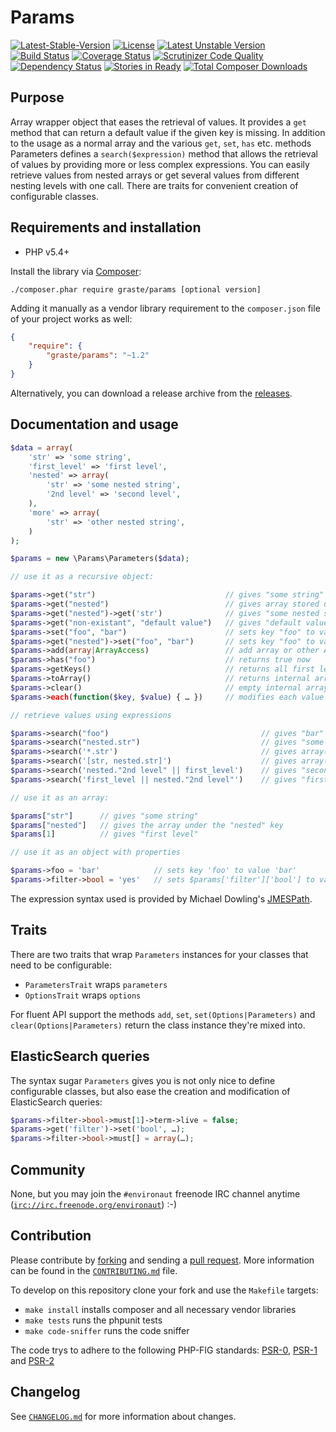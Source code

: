 # Params

[![Latest-Stable-Version](https://poser.pugx.org/graste/params/v/stable.svg)][1]
[![License](https://poser.pugx.org/graste/params/license.svg)][14]
[![Latest Unstable Version](https://poser.pugx.org/graste/params/v/unstable.svg)][1]
[![Build Status](https://secure.travis-ci.org/graste/params.png)][2]
[![Coverage Status](https://coveralls.io/repos/graste/params/badge.png)][3]
[![Scrutinizer Code Quality](https://scrutinizer-ci.com/g/graste/params/badges/quality-score.png?b=master)][5]
[![Dependency Status](https://www.versioneye.com/user/projects/53aefa3b404aa6df8c000082/badge.svg)][4]
[![Stories in Ready](https://badge.waffle.io/graste/params.png?label=ready&title=Ready)](https://waffle.io/graste/params)
[![Total Composer Downloads](https://poser.pugx.org/graste/params/d/total.png)][1]

## Purpose

Array wrapper object that eases the retrieval of values. It provides a `get`
method that can return a default value if the given key is missing. In addition
to the usage as a normal array and the various `get`, `set`, `has` etc. methods
Parameters defines a `search($expression)` method that allows the retrieval of
values by providing more or less complex expressions. You can easily retrieve
values from nested arrays or get several values from different nesting levels
with one call. There are traits for convenient creation of configurable classes.

## Requirements and installation

- PHP v5.4+

Install the library via [Composer][10]:

```./composer.phar require graste/params [optional version]```

Adding it manually as a vendor library requirement to the `composer.json` file
of your project works as well:

```json
{
    "require": {
        "graste/params": "~1.2"
    }
}
```

Alternatively, you can download a release archive from the [releases][9].

## Documentation and usage

```php
$data = array(
    'str' => 'some string',
    'first_level' => 'first level',
    'nested' => array(
        'str' => 'some nested string',
        '2nd level' => 'second level',
    ),
    'more' => array(
        'str' => 'other nested string',
    )
);

$params = new \Params\Parameters($data);

// use it as a recursive object:

$params->get("str")                             // gives "some string"
$params->get("nested")                          // gives array stored under "nested" key
$params->get("nested")->get('str')              // gives "some nested string"
$params->get("non-existant", "default value")   // gives "default value" as given key is non existant
$params->set("foo", "bar")                      // sets key "foo" to value "bar"
$params->get("nested")->set("foo", "bar")       // sets key "foo" to value "bar" on the "nested" array
$params->add(array|ArrayAccess)                 // add array or other ArrayAccess implementing object to current instance
$params->has("foo")                             // returns true now
$params->getKeys()                              // returns all first level keys
$params->toArray()                              // returns internal array
$params->clear()                                // empty internal array
$params->each(function($key, $value) { … })     // modifies each value to the value returned by the callback

// retrieve values using expressions

$params->search("foo")                                  // gives "bar"
$params->search("nested.str")                           // gives "some nested string"
$params->search('*.str')                                // gives array("some nested string", "other nested string")
$params->search('[str, nested.str]')                    // gives array("some string", "some nested string")
$params->search('nested."2nd level" || first_level')    // gives "second level" as that key exists; other expression not evaluated
$params->search('first_level || nested."2nd level"')    // gives "first level" as that key exists; other expression not evaluated

// use it as an array:

$params["str"]      // gives "some string"
$params["nested"]   // gives the array under the "nested" key
$params[1]          // gives "first level"

// use it as an object with properties

$params->foo = 'bar'            // sets key 'foo' to value 'bar'
$params->filter->bool = 'yes'   // sets $params['filter']['bool'] to value 'yes'
```

The expression syntax used is provided by Michael Dowling's [JMESPath][11].

## Traits

There are two traits that wrap `Parameters` instances for your classes that
need to be configurable:

- `ParametersTrait` wraps `parameters`
- `OptionsTrait` wraps `options`

For fluent API support the methods `add`, `set`, `set(Options|Parameters)` and
`clear(Options|Parameters)` return the class instance they're mixed into.

## ElasticSearch queries

The syntax sugar `Parameters` gives you is not only nice to define configurable
classes, but also ease the creation and modification of ElasticSearch queries:

```php
$params->filter->bool->must[1]->term->live = false;
$params->get('filter')->set('bool', …);
$params->filter->bool->must[] = array(…);
```

## Community

None, but you may join the `#environaut` freenode IRC channel anytime
([`irc://irc.freenode.org/environaut`](irc://irc.freenode.org/environaut)) :-)

## Contribution

Please contribute by [forking][12] and sending a [pull request][13]. More
information can be found in the [`CONTRIBUTING.md`](CONTRIBUTING.md) file.

To develop on this repository clone your fork and use the `Makefile` targets:

- `make install` installs composer and all necessary vendor libraries
- `make tests` runs the phpunit tests
- `make code-sniffer` runs the code sniffer

The code trys to adhere to the following PHP-FIG standards: [PSR-0][6],
[PSR-1][7] and [PSR-2][8]

## Changelog

See [`CHANGELOG.md`](CHANGELOG.md) for more information about changes.


[1]: https://packagist.org/packages/graste/params "graste/params on packagist"
[2]: http://travis-ci.org/graste/params "graste/params on travis-ci"
[3]: https://coveralls.io/r/graste/params "graste/params on coveralls"
[4]: https://www.versioneye.com/user/projects/53aefa3b404aa6df8c000082 "graste/params on versioneye"
[5]: https://scrutinizer-ci.com/g/graste/params/?branch=master "graste/params on scrutinizer-ci"
[6]: http://www.php-fig.org/psr/psr-0/ "PSR-0 Autoloading Standard"
[7]: http://www.php-fig.org/psr/psr-1/ "PSR-1 Basic Coding Standard"
[8]: http://www.php-fig.org/psr/psr-2/ "PSR-2 Coding Style Guide"
[9]: https://github.com/graste/params/releases "graste/params releases on github"
[10]: https://getcomposer.org/ "Composer homepage with further documentation"
[11]: https://github.com/mtdowling/jmespath.php "JMESPath on github"
[12]: http://help.github.com/forking/ "Github docs on forking a project"
[13]: http://help.github.com/pull-requests/ "Github docs on pull requests"
[14]: LICENSE.md "license file with link to original full text of the license"
[15]: https://waffle.io/graste/params "graste/params on waffle"
